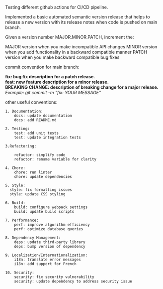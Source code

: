 Testing different github actions for CI/CD pipeline.

Implemented a basic automated semantic version release that helps to release a new version with its release notes when code is pushed on main branch.

Given a version number MAJOR.MINOR.PATCH, increment the:

MAJOR version when you make incompatible API changes
MINOR version when you add functionality in a backward compatible manner
PATCH version when you make backward compatible bug fixes

commit convention for main branch:

  **fix: bug fix description for a patch release.   
  feat: new feature description for a minor release.   
  BREAKING CHANGE: description of breaking change for a major release.**
  *Example: git commit -m "fix: YOUR MESSAGE"*


  other useful conventions:

    1. Documentation:
        docs: update documentation
        docs: add README.md
        
    2. Testing:
        test: add unit tests
        test: update integration tests
    
    3.Refactoring:
    
        refactor: simplify code
        refactor: rename variable for clarity
        
    4. Chore:
        chore: run linter
        chore: update dependencies
    
    5. Style:
      style: fix formatting issues
      style: update CSS styling
    
    6. Build:
        build: configure webpack settings
        build: update build scripts
    
    7. Performance:
        perf: improve algorithm efficiency
        perf: optimize database queries
    
    8. Dependency Management:
        deps: update third-party library
        deps: bump version of dependency
        
    9. Localization/Internationalization:
        i18n: translate error messages
        i18n: add support for French
    
    10. Security:
        security: fix security vulnerability
        security: update dependency to address security issue

  

